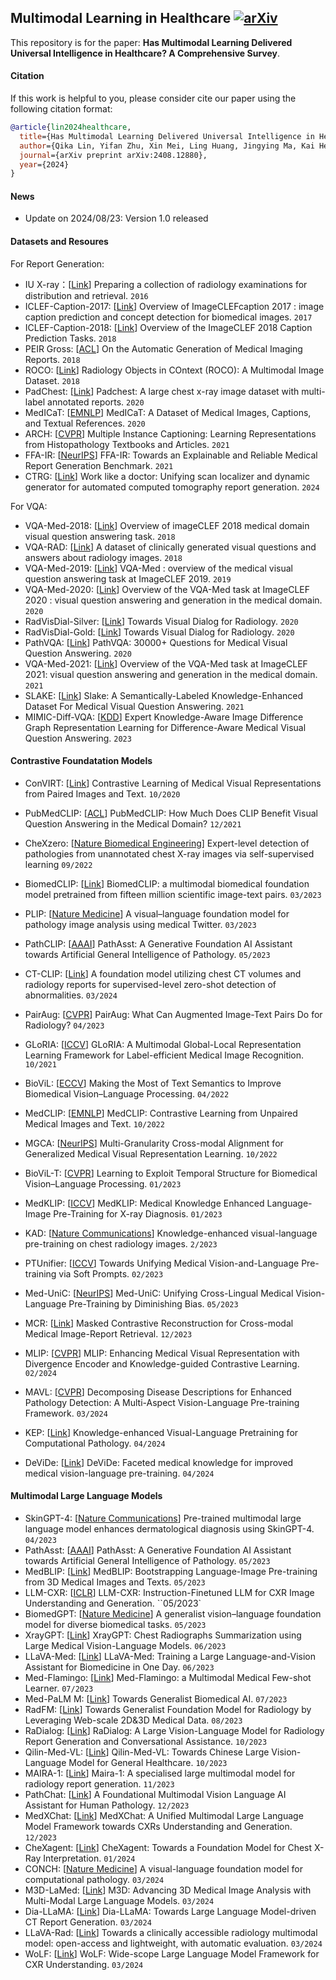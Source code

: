 ## Multimodal Learning in Healthcare [![arXiv](https://img.shields.io/badge/arXiv-2408.12880)](https://arxiv.org/pdf/2408.12880)


This repository is for the paper: **Has Multimodal Learning Delivered Universal Intelligence in Healthcare? A Comprehensive Survey**. 
#### Citation

If this work is helpful to you, please consider cite our paper using the following citation format:

```bibtex
@article{lin2024healthcare,
  title={Has Multimodal Learning Delivered Universal Intelligence in Healthcare? A Comprehensive Survey},
  author={Qika Lin, Yifan Zhu, Xin Mei, Ling Huang, Jingying Ma, Kai He, Zhen Peng, Erik Cambria, Mengling Feng},
  journal={arXiv preprint arXiv:2408.12880},
  year={2024}
}
```

#### News

- Update on 2024/08/23: Version 1.0 released

#### Datasets and Resoures

For Report Generation:

- IU X-ray：[[Link](https://academic.oup.com/jamia/article/23/2/304/2572395?login=true)] Preparing a collection of radiology examinations for distribution and retrieval. `2016`
- ICLEF-Caption-2017: [[Link](https://arodes.hes-so.ch/record/2258?v=pdf)] Overview of ImageCLEFcaption 2017 : image caption prediction and concept detection for biomedical images. `2017`
- ICLEF-Caption-2018: [[Link](https://repository.essex.ac.uk/22744/)] Overview of the ImageCLEF 2018 Caption Prediction Tasks. `2018`
- PEIR Gross: [[ACL](https://arxiv.org/pdf/1711.08195)] On the Automatic Generation of Medical Imaging Reports. `2018`
- ROCO: [[Link](https://academic.oup.com/jamia/article/23/2/304/2572395?login=true)] Radiology Objects in COntext (ROCO): A Multimodal Image Dataset. `2018`
- PadChest: [[Link](https://arxiv.org/pdf/1901.07441)] Padchest: A large chest x-ray image dataset with multi-label annotated reports. `2020`
- MedICaT: [[EMNLP](https://arxiv.org/pdf/2010.06000)] MedICaT: A Dataset of Medical Images, Captions, and Textual References. `2020`
- ARCH: [[CVPR](https://openaccess.thecvf.com/content/CVPR2021/papers/Gamper_Multiple_Instance_Captioning_Learning_Representations_From_Histopathology_Textbooks_and_Articles_CVPR_2021_paper.pdf)] Multiple Instance Captioning: Learning Representations from Histopathology Textbooks and Articles. `2021`
- FFA-IR: [[NeurIPS](https://openreview.net/pdf?id=FgYTwJbjbf)] FFA-IR: Towards an Explainable and Reliable Medical Report Generation Benchmark. `2021`
- CTRG: [[Link](https://www.sciencedirect.com/science/article/abs/pii/S0957417423019449)] Work like a doctor: Unifying scan localizer and dynamic generator for automated computed tomography report generation. `2024`

For VQA:

- VQA-Med-2018: [[Link](https://arodes.hes-so.ch/record/2780?ln=en&v=pdf)] Overview of imageCLEF 2018 medical domain visual question answering task. `2018`
- VQA-RAD: [[Link](https://www.nature.com/articles/sdata2018251)] A dataset of clinically generated visual questions and answers about radiology images. `2018`
- VQA-Med-2019: [[Link](https://arodes.hes-so.ch/record/4214?v=pdf)] VQA-Med : overview of the medical visual question answering task at ImageCLEF 2019. `2019`
- VQA-Med-2020: [[Link](https://arodes.hes-so.ch/record/6454?ln=fr&v=pdf)] Overview of the VQA-Med task at ImageCLEF 2020 : visual question answering and generation in the medical domain. `2020`
- RadVisDial-Silver: [[Link](https://aclanthology.org/2020.bionlp-1.6.pdf)] Towards Visual Dialog for Radiology. `2020`
- RadVisDial-Gold: [[Link](https://aclanthology.org/2020.bionlp-1.6.pdf)] Towards Visual Dialog for Radiology. `2020`
- PathVQA: [[Link](https://arxiv.org/pdf/2003.10286)] PathVQA: 30000+ Questions for Medical Visual Question Answering. `2020`
- VQA-Med-2021: [[Link](https://arodes.hes-so.ch/record/9062?ln=de&v=pdf)] Overview of the VQA-Med task at ImageCLEF 2021: visual question answering and generation in the medical domain. `2021`
- SLAKE: [[Link](https://arxiv.org/pdf/2102.09542)] Slake: A Semantically-Labeled Knowledge-Enhanced Dataset For Medical Visual Question Answering. `2021`
- MIMIC-Diff-VQA: [[KDD](https://dl.acm.org/doi/pdf/10.1145/3580305.3599819)] Expert Knowledge-Aware Image Difference Graph Representation Learning for Difference-Aware Medical Visual Question Answering. `2023`

#### Contrastive Foundatation Models

- ConVIRT: [[Link](https://proceedings.mlr.press/v182/zhang22a/zhang22a.pdf)] Contrastive Learning of Medical Visual Representations
  from Paired Images and Text. `10/2020`
- PubMedCLIP: [[ACL](https://aclanthology.org/2023.findings-eacl.88.pdf)] PubMedCLIP: How Much Does CLIP Benefit Visual Question Answering in the Medical Domain? `12/2021`
- CheXzero: [[Nature Biomedical Engineering](https://www.nature.com/articles/s41551-022-00936-9)] Expert-level detection of pathologies from unannotated chest X-ray images via self-supervised learning `09/2022`
- BiomedCLIP: [[Link](https://arxiv.org/pdf/2303.00915)] BiomedCLIP: a multimodal biomedical foundation model
  pretrained from fifteen million scientific image-text pairs. `03/2023`
- PLIP: [[Nature Medicine](https://www.nature.com/articles/s41591-023-02504-3)] A visual–language foundation model for pathology image analysis using medical Twitter. `03/2023`
- PathCLIP: [[AAAI](https://ojs.aaai.org/index.php/AAAI/article/view/28308)] PathAsst: A Generative Foundation AI Assistant towards Artificial General Intelligence of Pathology. `05/2023`
- CT-CLIP: [[Link](https://arxiv.org/pdf/2403.17834)] A foundation model utilizing chest CT volumes and radiology
  reports for supervised-level zero-shot detection of abnormalities. `03/2024`
- PairAug: [[CVPR](https://openaccess.thecvf.com/content/CVPR2024/papers/Xie_PairAug_What_Can_Augmented_Image-Text_Pairs_Do_for_Radiology_CVPR_2024_paper.pdf)] PairAug: What Can Augmented Image-Text Pairs Do for Radiology? `04/2023`

- GLoRIA: [[ICCV](https://openaccess.thecvf.com/content/ICCV2021/papers/Huang_GLoRIA_A_Multimodal_Global-Local_Representation_Learning_Framework_for_Label-Efficient_Medical_ICCV_2021_paper.pdf)] GLoRIA: A Multimodal Global-Local Representation Learning Framework for Label-efficient Medical Image Recognition. `10/2021`
- BioViL: [[ECCV](https://arxiv.org/pdf/2204.09817)] Making the Most of Text Semantics to Improve Biomedical Vision–Language Processing. `04/2022`
- MedCLIP: [[EMNLP](https://arxiv.org/pdf/2210.10163)] MedCLIP: Contrastive Learning from Unpaired Medical Images and Text. `10/2022`
- MGCA: [[NeurIPS](https://proceedings.neurips.cc/paper_files/paper/2022/file/d925bda407ada0df3190df323a212661-Paper-Conference.pdf)] Multi-Granularity Cross-modal Alignment for Generalized Medical Visual Representation Learning. `10/2022`
- BioViL-T: [[CVPR](https://openaccess.thecvf.com/content/CVPR2023/papers/Bannur_Learning_To_Exploit_Temporal_Structure_for_Biomedical_Vision-Language_Processing_CVPR_2023_paper.pdf)] Learning to Exploit Temporal Structure for Biomedical Vision–Language Processing. `01/2023`
- MedKLIP: [[ICCV](https://openaccess.thecvf.com/content/ICCV2023/papers/Wu_MedKLIP_Medical_Knowledge_Enhanced_Language-Image_Pre-Training_for_X-ray_Diagnosis_ICCV_2023_paper.pdf)] MedKLIP: Medical Knowledge Enhanced Language-Image
  Pre-Training for X-ray Diagnosis. `01/2023`
- KAD: [[Nature Communications](https://www.nature.com/articles/s41467-023-40260-7)] Knowledge-enhanced visual-language pre-training on chest radiology images. `2/2023`
- PTUnifier: [[ICCV](https://openaccess.thecvf.com/content/ICCV2023/papers/Chen_Towards_Unifying_Medical_Vision-and-Language_Pre-Training_via_Soft_Prompts_ICCV_2023_paper.pdf)] Towards Unifying Medical Vision-and-Language Pre-training via Soft Prompts. `02/2023`
- Med-UniC: [[NeurIPS](https://proceedings.neurips.cc/paper_files/paper/2023/file/af38fb8e90d586f209235c94119ba193-Paper-Conference.pdf)] Med-UniC: Unifying Cross-Lingual Medical Vision-Language Pre-Training by Diminishing Bias. `05/2023`
- MCR: [[Link](https://arxiv.org/pdf/2312.15840)] Masked Contrastive Reconstruction for Cross-modal Medical Image-Report Retrieval. `12/2023`
- MLIP: [[CVPR](https://openaccess.thecvf.com/content/CVPR2024/papers/Li_MLIP_Enhancing_Medical_Visual_Representation_with_Divergence_Encoder_and_Knowledge-guided_CVPR_2024_paper.pdf)] MLIP: Enhancing Medical Visual Representation with Divergence Encoder and Knowledge-guided Contrastive Learning. `02/2024`
- MAVL: [[CVPR](https://openaccess.thecvf.com/content/CVPR2024/papers/Phan_Decomposing_Disease_Descriptions_for_Enhanced_Pathology_Detection_A_Multi-Aspect_Vision-Language_CVPR_2024_paper.pdf)] Decomposing Disease Descriptions for Enhanced Pathology Detection: A Multi-Aspect Vision-Language Pre-training Framework. `03/2024`
- KEP: [[Link](https://arxiv.org/pdf/2404.09942)] Knowledge-enhanced Visual-Language Pretraining for Computational Pathology. `04/2024`
- DeViDe: [[Link](https://arxiv.org/pdf/2404.03618)] DeViDe: Faceted medical knowledge for improved medical vision-language pre-training. `04/2024`

#### Multimodal Large Language Models

- SkinGPT-4: [[Nature Communications](https://www.nature.com/articles/s41467-024-50043-3)] Pre-trained multimodal large language model enhances dermatological diagnosis using SkinGPT-4. `04/2023`
- PathAsst: [[AAAI](https://ojs.aaai.org/index.php/AAAI/article/view/28308)] PathAsst: A Generative Foundation AI Assistant towards Artificial General Intelligence of Pathology. `05/2023`
- MedBLIP: [[Link](https://arxiv.org/pdf/2305.10799)] MedBLIP: Bootstrapping Language-Image Pre-training from 3D Medical Images and Texts. `05/2023`
- LLM-CXR: [[ICLR](https://arxiv.org/pdf/2305.11490)] LLM-CXR: Instruction-Finetuned LLM for CXR Image Understanding and Generation. ``05/2023`
- BiomedGPT: [[Nature Medicine](https://www.nature.com/articles/s41591-024-03185-2)] A generalist vision–language foundation model for diverse biomedical tasks. `05/2023`
- XrayGPT: [[Link](https://arxiv.org/pdf/2306.07971)] XrayGPT: Chest Radiographs Summarization using Large Medical
  Vision-Language Models. `06/2023`
- LLaVA-Med: [[Link](https://proceedings.neurips.cc/paper_files/paper/2023/file/5abcdf8ecdcacba028c6662789194572-Paper-Datasets_and_Benchmarks.pdf)] LLaVA-Med: Training a Large Language-and-Vision Assistant for Biomedicine in One Day. `06/2023`
- Med-Flamingo: [[Link](https://proceedings.mlr.press/v225/moor23a/moor23a.pdf)] Med-Flamingo: a Multimodal Medical Few-shot Learner. `07/2023`
- Med-PaLM M: [[Link](https://arxiv.org/pdf/2307.14334)] Towards Generalist Biomedical AI. `07/2023`
- RadFM: [[Link](https://arxiv.org/pdf/2308.02463)] Towards Generalist Foundation Model for Radiology by
  Leveraging Web-scale 2D&3D Medical Data. `08/2023`
- RaDialog: [[Link](https://arxiv.org/pdf/2311.18681)] RaDialog: A Large Vision-Language Model for Radiology Report Generation and Conversational Assistance. `10/2023`
- Qilin-Med-VL: [[Link](https://arxiv.org/pdf/2310.17956)] Qilin-Med-VL: Towards Chinese Large Vision-Language Model for General Healthcare. `10/2023`
- MAIRA-1: [[Link](https://arxiv.org/pdf/2311.13668)] Maira-1: A specialised large multimodal model
  for radiology report generation. `11/2023`
- PathChat: [[Link](https://arxiv.org/pdf/2312.07814)] A Foundational Multimodal Vision Language AI Assistant for
  Human Pathology. `12/2023`
- MedXChat: [[Link](https://arxiv.org/pdf/2312.02233)] MedXChat: A Unified Multimodal Large Language Model Framework towards CXRs Understanding and Generation. `12/2023`
- CheXagent: [[Link](https://arxiv.org/pdf/2401.12208)] CheXagent: Towards a Foundation Model for Chest X-Ray Interpretation. `01/2024`
- CONCH: [[Nature Medicine](https://www.nature.com/articles/s41591-024-02856-4)] A visual-language foundation model for computational pathology. `03/2024`
- M3D-LaMed: [[Link](https://arxiv.org/pdf/2404.00578)] M3D: Advancing 3D Medical Image Analysis with Multi-Modal Large Language Models. `03/2024`
- Dia-LLaMA: [[Link](https://arxiv.org/pdf/2403.16386)] Dia-LLaMA: Towards Large Language Model-driven CT Report Generation. `03/2024`
- LLaVA-Rad: [[Link](https://arxiv.org/pdf/2403.08002)] Towards a clinically accessible radiology multimodal
  model: open-access and lightweight, with automatic evaluation. `03/2024`
- WoLF: [[Link](https://arxiv.org/pdf/2403.15456)] WoLF: Wide-scope Large Language Model Framework for CXR Understanding. `03/2024`
